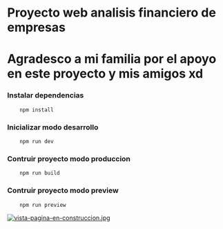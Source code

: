 # Proyecto web analisis financiero de empresas
# Agradesco a mi familia por el apoyo en este proyecto y mis amigos xd


### Instalar dependencias
```shell
    npm install
```
 

### Inicializar modo desarrollo
```shell
    npm run dev
```

### Contruir proyecto modo produccion
```shell
    npm run build
```

### Contruir proyecto modo preview
```shell
    npm run preview
```
[![vista-pagina-en-construccion.jpg](https://i.postimg.cc/cHw4ZrgM/vista-pagina-en-construccion.jpg)](https://postimg.cc/r0yLNy9K)

